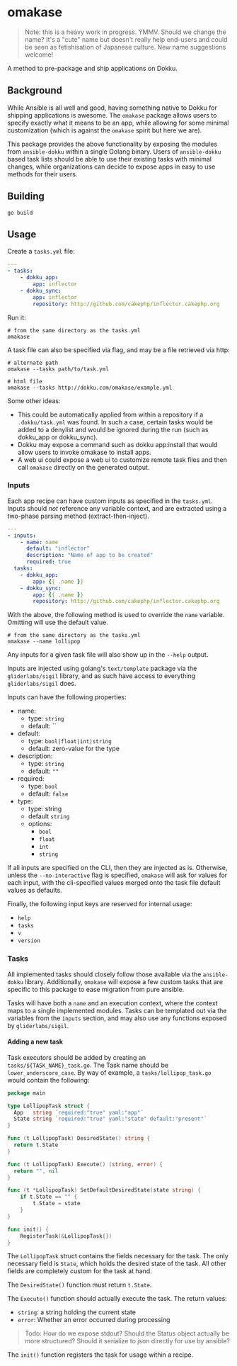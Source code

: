 # omakase

> Note: this is a heavy work in progress. YMMV.
> Should we change the name? It's a "cute" name but doesn't really help end-users
> and could be seen as fetishisation of Japanese culture. New name suggestions
> welcome!

A method to pre-package and ship applications on Dokku.

## Background

While Ansible is all well and good, having something native to Dokku for shipping applications is awesome. The `omakase` package allows users to specify exactly what it means to be an app, while allowing for some minimal customization (which is against the `omakase` spirit but here we are).

This package provides the above functionality by exposing the modules from `ansible-dokku` within a single Golang binary. Users of `ansible-dokku` based task lists should be able to use their existing tasks with minimal changes, while organizations can decide to expose apps in easy to use methods for their users.

## Building

```shell
go build
```

## Usage

Create a `tasks.yml` file:

```yaml
---
- tasks:
    - dokku_app:
        app: inflector
    - dokku_sync:
        app: inflector
        repository: http://github.com/cakephp/inflector.cakephp.org
```

Run it:

```shell
# from the same directory as the tasks.yml
omakase
```

A task file can also be specified via flag, and may be a file retrieved via http:

```shell
# alternate path
omakase --tasks path/to/task.yml

# html file
omakase --tasks http://dokku.com/omakase/example.yml
```

Some other ideas:

- This could be automatically applied from within a repository if a `.dokku/task.yml` was found. In such a case, certain tasks would be added to a denylist and would be ignored during the run (such as dokku_app or dokku_sync).
- Dokku may expose a command such as dokku app:install that would allow users to invoke omakase to install apps.
- A web ui could expose a web ui to customize remote task files and then call `omakase` directly on the generated output.

### Inputs

Each app recipe can have custom inputs as specified in the `tasks.yml`. Inputs should _not_ reference any variable context, and are extracted using a two-phase parsing method (extract-then-inject).

```yaml
---
- inputs:
    - name: name
      default: "inflector"
      description: "Name of app to be created"
      required: true
  tasks:
    - dokku_app:
        app: {{ .name }}
    - dokku_sync:
        app: {{ .name }}
        repository: http://github.com/cakephp/inflector.cakephp.org
```

With the above, the following method is used to override the `name` variable. Omitting will use the default value.

```shell
# from the same directory as the tasks.yml
omakase --name lollipop
```

Any inputs for a given task file will also show up in the `--help` output.

Inputs are injected using golang's `text/template` package via the `gliderlabs/sigil` library, and as such have access to everything `gliderlabs/sigil` does.

Inputs can have the following properties:

- name:
  - type: `string`
  - default: ``
- default:
  - type: `bool|float|int|string`
  - default: zero-value for the type
- description:
  - type: `string`
  - default: `""`
- required:
  - type: `bool`
  - default: `false`
- type:
  - type: string
  - default `string`
  - options:
    - `bool`
    - `float`
    - `int`
    - `string`

If all inputs are specified on the CLI, then they are injected as is. Otherwise, unless the `--no-interactive` flag is specified, `omakase` will ask for values for each input, with the cli-specified values merged onto the task file default values as defaults.

Finally, the following input keys are reserved for internal usage:

- `help`
- `tasks`
- `v`
- `version`

### Tasks

All implemented tasks should closely follow those available via the `ansible-dokku` library. Additionally, `omakase` will expose a few custom tasks that are specific to this package to ease migration from pure ansible.

Tasks will have both a `name` and an execution context, where the context maps to a single implemented modules. Tasks can be templated out via the variables from the `inputs` section, and may also use any functions exposed by `gliderlabs/sigil`.

#### Adding a new task

Task executors should be added by creating an `tasks/${TASK_NAME}_task.go`. The Task name should be `lower_underscore_case`. By way of example, a `tasks/lollipop_task.go` would contain the following:

```go
package main

type LollipopTask struct {
  App   string `required:"true" yaml:"app"`
  State string `required:"true" yaml:"state" default:"present"`
}

func (t LollipopTask) DesiredState() string {
  return t.State
}

func (t LollipopTask) Execute() (string, error) {
  return "", nil
}

func (t *LollipopTask) SetDefaultDesiredState(state string) {
    if t.State == "" {
        t.State = state
    }
}

func init() {
    RegisterTask(&LollipopTask{})
}
```

The `LollipopTask` struct contains the fields necessary for the task. The only necessary field is `State`, which holds the desired state of the task. All other fields are completely custom for the task at hand.

The `DesiredState()` function must return `t.State`.

The `Execute()` function should actually execute the task. The return values:

- `string`: a string holding the current state
- `error`: Whether an error occurred during processing

> Todo: How do we expose stdout? Should the Status object actually be more structured? Should it serialize to json directly for use by ansible?

The `init()` function registers the task for usage within a recipe.
